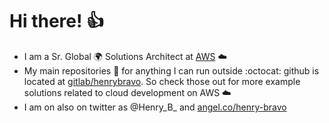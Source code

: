 # Hi there! :thumbsup:

- I am a Sr. Global :earth_africa: Solutions Architect at [AWS](https://aws.amazon.com/) :cloud:
- My main repositories :rocket: for anything I can run outside :octocat: github is located at [gitlab/henrybravo](https://gitlab.com/henrybravo). So check those out for more example solutions related to cloud development on AWS :cloud:
- I am on also on twitter as @Henry_B_ and [angel.co/henry-bravo](https://angel.co/u/henry-bravo)